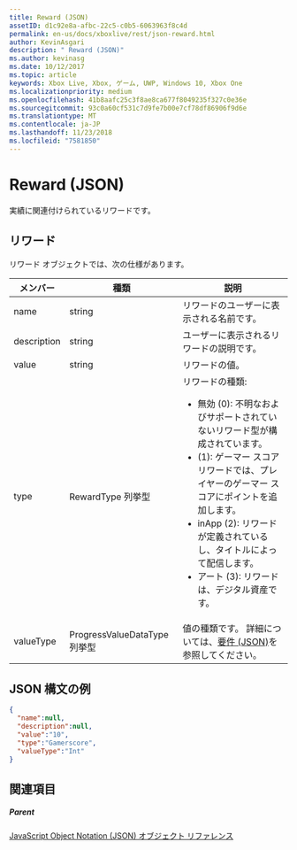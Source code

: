```yaml
---
title: Reward (JSON)
assetID: d1c92e8a-afbc-22c5-c0b5-6063963f8c4d
permalink: en-us/docs/xboxlive/rest/json-reward.html
author: KevinAsgari
description: " Reward (JSON)"
ms.author: kevinasg
ms.date: 10/12/2017
ms.topic: article
keywords: Xbox Live, Xbox, ゲーム, UWP, Windows 10, Xbox One
ms.localizationpriority: medium
ms.openlocfilehash: 41b8aafc25c3f8ae8ca677f8049235f327c0e36e
ms.sourcegitcommit: 93c0a60cf531c7d9fe7b00e7cf78df86906f9d6e
ms.translationtype: MT
ms.contentlocale: ja-JP
ms.lasthandoff: 11/23/2018
ms.locfileid: "7581850"
---
```

# <a name="reward-json"></a>Reward (JSON)
実績に関連付けられているリワードです。
<a id="ID4EN"></a>


## <a name="reward"></a>リワード

リワード オブジェクトでは、次の仕様があります。

| メンバー| 種類| 説明|
| --- | --- | --- |
| name| string| リワードのユーザーに表示される名前です。|
| description| string| ユーザーに表示されるリワードの説明です。|
| value| string| リワードの値。|
| type| RewardType 列挙型| リワードの種類: <ul><li>無効 (0): 不明なおよびサポートされていないリワード型が構成されています。</li><li>(1): ゲーマー スコア リワードでは、プレイヤーのゲーマー スコアにポイントを追加します。</li><li>inApp (2): リワードが定義されているし、タイトルによって配信します。</li><li>アート (3): リワードは、デジタル資産です。</li></ul> | 
| valueType| ProgressValueDataType 列挙型| 値の種類です。 詳細については、[要件 (JSON)](json-requirement.md)を参照してください。|

<a id="ID4EBD"></a>


## <a name="sample-json-syntax"></a>JSON 構文の例


```json
{
  "name":null,
  "description":null,
  "value":"10",
  "type":"Gamerscore",
  "valueType":"Int"
}

```


<a id="ID4EKD"></a>


## <a name="see-also"></a>関連項目

<a id="ID4EMD"></a>


##### <a name="parent"></a>Parent

[JavaScript Object Notation (JSON) オブジェクト リファレンス](atoc-xboxlivews-reference-json.md)
